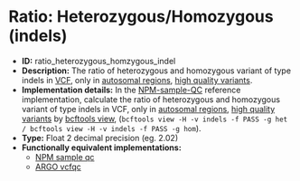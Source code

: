# Ratio: Heterozygous/Homozygous (indels)

- **ID:** ratio_heterozygous_homzygous_indel
- **Description:** The ratio of heterozygous and homozygous variant of type indels in [VCF](terminologies.md#vcf-format), only in [autosomal regions](terminologies.md#autosomes-non-gap-regions), [high quality variants](terminologies.md#high-quality-variants).
- **Implementation details:** In the [NPM-sample-QC](terminologies.md#npm-sample-qc) reference implementation, calculate the ratio of heterozygous and homozygous variant of type indels in VCF, only in [autosomal regions](terminologies.md#autosomes-non-gap-regions), [high quality variants](terminologies.md#high-quality-variants) by [bcftools view](terminologies.md#samtools-view), (`bcftools view -H -v indels -f PASS -g het / bcftools view -H -v indels -f PASS -g hom`).
- **Type:** Float 2 decimal precision (eg. 2.02)
- **Functionally equivalent implementations:**
    - [NPM sample qc](References.md#npm-sample-qc)
    - [ARGO vcfqc](References.md#argo)
